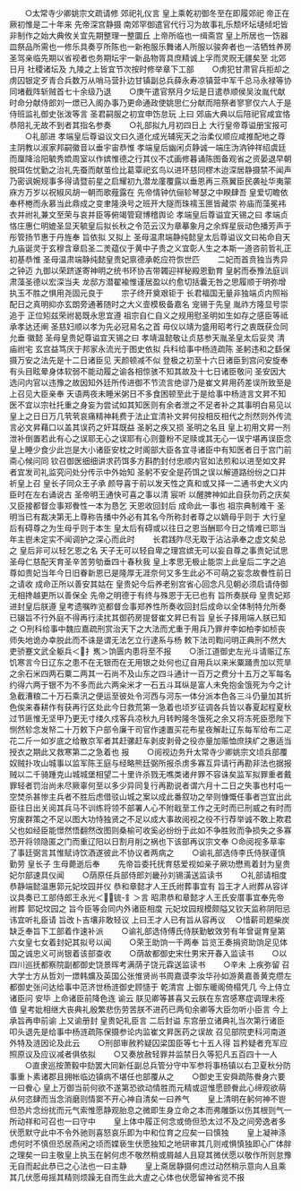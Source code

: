 <!-- { "loadSidebar": true } -->
　　○太常寺少卿姚宗文疏请修  郊祀礼仪言  皇上乘乾初御冬至在即履郊祀  帝正在厥初惟是二十年来  先帝深宫静摄  南郊罕御遣官代行习为故事礼乐颓坏坛壝倾圯皆非制作之始大典攸关宜先期整理一整圜丘  上帝所临也一缉斋宫  皇上所居也一饬器皿祭品所需也一修乐具奏亨所陈也一新袍服乐舞诸人所服以骏奔者也一洁牺甡养房  圣驾亲临先期以省视者也务期坛宇一新品物胥具庶精诚上孚而灵贶无疆矣至  北郊  日月  社稷诸坛及  九陵之上皆宜节次按时修举章下工部
　　○虏犯甘肃官兵拒却之虏囚银定歹青合兵数万从哨马营扑边甘镇副总兵薛永寿凉镇营中军千总马永禄等协同堵截阵斩贼首七十余级乃退
　　○庚午遣官祭月夕坛是日遣恭顺侯吴汝胤代献时命分献侍郎刘一燝已入阁办事乃更命通政使姚思仁分献而陪祭者寥寥仅六人于是侍班监礼御史张泼等言  圣君嗣服之初宜申饬怠玩  上曰  郊庙大典以后陪祀官咸宜恪恭陪礼无故不到者其指名参奏
　　○礼部拟九月初四日上  大行皇帝尊谥册宝报可
　　○礼部进  孝端皇后尊谥议文曰久道化成光辅宪天之治柔仪顺应咸推配地之尊主阴教以淑家邦嗣徽音以垂宇宙恭惟  孝端皇后幽闲贞静诚一端庄沩汭钟祥绍虞廷而厘降洽阳毓秀嫓周室以作嫔惟德之行其仪不忒画修暮诵陈图备观省之资晏退早朝脱珥佐忧勤之治礼先蚕而献茧俭比葛覃祀玄鸟以进环慈同樛木迨深居静摄禁不闻声乃密讽婉规事多得请暨前星之启耀初九潜龙廑覆露以垂恩再三燕翼臣民袭祉华夷蒙庥方万岁以祝椒风胡一朝而歌薤露在  先帝情钟伉俪轸琴瑟之中睽肆吾  皇爱切瞻依奉杯棬而永慕当此鼎成之变聿隆涣号之班开大隧而珠襦玉匣皆藏崇  祢庙而藻冕袆衣并祔礼兼文至荣与哀并臣等俯竭管窥博稽舆论  孝端皇后尊谥宜天锡之曰  孝端贞恪庄惠仁明媲圣显天毓皇后拟长秋之令范云汉为章摹象月之余辉星辰动色播芳声于彤管扬节惠于丹旌奉  旨依拟  又拟上  圣母温肃端静纯懿皇太后尊谥议文曰祐命自天  九庙诞灵于玄穆含章启圣二羙蕴仪于黄中子贵之义宜彰人生之本斯一道咨前哲礼正初基恭惟  圣母温肃端静纯懿皇贵妃禀德承乾应符恢世匹
　　二妃而首贲独当秀异之钟迈  九御以荣跻遂寄神明之统书环协吉带韣迎祥秘殿恩勤育  皇躬而泰豫法庭训肃藻圣德以宏深当夫  龙邸方潜翟褕惟谨居盈以约愈切括囊无咎之思履顺于明弥增执玉不胜之惧用尧固元良于
　　宗子终开奠艰钜于  长君福国无量非独端贞内照裕配日之真明抑亦玄朗旁通著随时之大义壸模极备嘉名  宠锡于先皇  胤祚方隆显号崇追于  正位矧兹荣祔曷既永思宜遵  祖宗自仁自义之规用慰圣明如生如存之感臣等祗承孝达还阐  圣慈妇顺以孝为先必冠易名之首  毋仪以靖为盛用昭考行之衷既获佥同允垂  徽懿  圣母皇贵妃尊谥宜天锡之曰  孝靖温懿敬让贞慈参天胤圣皇太后妥灵  清庙祔宅  玄宫益笃庆于邦家永流光于图史依拟  兵科给事中杨涟疏陈  圣躬违和之繇保摄万安之法先是十二日诸臣见  天颜顿减不似  登极之初至十六日诸臣到宫问安旋奉有头目眩晕身体软弱不能动履之谕各相惊骇不知其故及十七日诸臣敬问  圣安因大选问内官以违豫之故因知外廷所传进御不节流言绝谬乃是崔文昇用药差误所致至是  上召见大臣亲奉  天语两夜未睡米粥日不多食困顿至此于是给事中杨涟言文昇不知医不宜以宗社托重之身妄为尝试如其知医则有余者泄之不足者补之其事明白易见以  皇上之日日万几茕茕哀痛精神耗费于法止宜清补文昇何投相反相代之剂然则外传流言必文昇藉口以盖其误药之奸耳既益  圣躬之疾又损  圣明之名且  皇上初用文昇一剂泄补倒置若此有心之误耶无心之误耶有心则虀粉不足赎或其无心一误宁堪再误臣念  皇上睡少食少此岂是大小诸臣安枕之时阁部大臣各宜寻诸臣中有知医者日于宫门前斋心候问同  钦召御医细细讲求药饵多方斟酌封付忠顺内官如法煎和以进至如文昇者宜发司礼监究问处分传示中外始知  圣躬不安全是药饵之误以解道路纷纷之口并祈皇上召  皇长子同众王子承  颜导喜于前以发天性之真和或又择一二通书史大义内臣时在左右诵说古  圣帝明王通快可喜之事以清  宸听  以醒脾神如此自获勿药之庆矣又臣接都督佥事郑餋性一本为恳乞  天恩收回封后  成命此一事也  祖宗典制难干  圣明当已有裁决第无上尊称告播中外必有其名今所称封者尊之以嫡母乎则于  大行皇后有碍尊之为生母乎则于本生  皇太后有碍或以往日之恩当酬耶今日之情难已耶当年主鬯未定实不闻调护之深心而此时
　　长君践阼尽无取于沾沾承奉之虚文矣总之  皇后非可以轻乞恩之名  天子无可以轻自卑之理宫嫔无可以妄自尊之事贵妃试思  圣母仁慈配天育圣辛苦劳劬垂四十春秋我  皇上孝思无极止能崇上此皇后二字之追尊如贵妃当年今日旧眷新恩已是隆厚无涯奈何又多生此必不可萌之妄念故餋性前日之请收  成命正所以善安其姑在  皇贵妃今后养老别宫省心回念凡见朝必须启请侍御无相搀越更所以善保全  先帝之明德于有终与殊恩于无已也有  旨所奏朕母  皇贵妃郑进封皇后朕遵  皇考遗嘱昨览都督佥事郑养性所奏收回封后成命以全体制特允所奏已辍旨不行外庭不得再行渎扰其御药房提督崔文昇已有旨  皇长子择用端人朕已知之
○刑科给事中魏应嘉疏刑赏治天下之大法而尤重于用兵乃罪弁李如柏李如桢丧师失地诡办幸脱此而不诛是谓无法乞立行逮系与杨  敕下法司鞫问明正典刑不然大吏骄蹇文武全躯兵＜扌嶲＞饷匮内患将至不报
　　○浙江道御史左光斗请赈辽东饥寒言今日辽东之患不在无银而在无用银之处何也辽自用兵以来米粟踊贵加以荒旱之余石米四两石粟二两其一石尚不及山东之四斗通计一百万之费分十五万之军每名约得六两于银不为不多而此六两籴米才一石五斗耳纵是富人未免抱金饿死为今之计急截漕粮二十万石乘汛之便运至彼处令河西与河东一体分派本色各三斗仍量加其折色俟来春耕作有获再行区处此今日救荒第一急着也顷岁征调各兵皆以春夏起程夏秋过节匪惟无坚甲乃更无寸缕久戍客兵凉秋九月转盻隆冬饿死之余又将冻死臣愿陛下恻然轸念发帑二十万敕下户部令廉干司官作速置买花布星夜解赴辽东每军给布二疋花二斤一如岁底之给散京军者其赶骡赶车剥皮剥骨之役亦量加赈恤庶挟纩之惠适当授衣之期此又救寒第二之急着也  报
　　○阅视边务升太常寺少卿姚宗文顷兵部覆奴贼扑攻山城事以监军陈王庭与经略熊廷弼所报杀虏多寡互异请行再勘非法也据报贼以二千骑踵克山城城堡相望二十里许杀戮无噍类诸弁罪不容诛矣监军拟罪重者戴罪轻者罚治尚未尽厥辜何至以多少异同复行再勘说者谓六月十二日之失事也村屯一空焚杀甚惨主兵者不胜后虑借驳山城之案以成此番叙功之举则慷慨任事者岂宜出此臣往日出关阅其兵马不训练将领不部署人心不附戢至工作之无时而已刑威之有时而穷废群策之不足以图大功恃独贤之不足以成大事故阅视之役不行荐举诚不敢上欺君父也如经臣能憬然悟翻然改图则桑榆可收奚必纷纷于此如不争胜败而争损失之多寡恐开将领隐匿之门而重辽阳以日割月削之祸也下该部再议宗文奉
○命阅视多草率了事廷弼言其惟赋诗饮酒遂彼此不协议者两病之
　　○谕礼部选侍李氏侍朕谨慎勤劳  皇长子  生母薨逝后奉
　　先帝旨委托抚育慈爱视如亲子厥功懋焉着封为皇贵妃尔部速具仪闻
　　○荫原任兵部侍郎刘畿孙刘锡潢送监读书
　　○礼部请相度  恭静端懿温惠郭元妃坟园并仪  恭和章懿才人王氏祔葬事宜有  旨王才人祔葬从容详议具奏已工部侍郎王永光＜锍-釒＞言  昭肃恭和章懿才人王氏安厝事宜奉先帝祔葬  郭妃坟园之  旨今臣等会同内外诸臣相度  元妃坟园规模颇隘又钦天监称阴阳忌讳宜听礼臣请  旨改卜吉壤非敢轻议  上曰王才人已有旨从容再议
　○惜薪司题柴炭缺乏奉旨下工部着作速补派
　　○谕礼部选侍傅氏侍朕勤敏效劳有年曾诞育皇第六女皇七女着封妃其拟号以闻
　　○荣王助饷一千两奉  旨览王奏捐资助饷足见体国之诚忠义可尚银着该部查收
　　○荫故都御史宋仕男宋开春入监读书
　　○以四川巡抚都察院副都御史饶景晖考满荫子饶元霖送监读书
　　○辛未  上疾弥留  召大学士方从哲刘一燝韩爌及英国公张惟贤尚书周嘉谟李汝华孙如游黄嘉善黄克缵左都御史张问达给事中范济世杨涟御史顾慥于  乾清宫  上御东暖阁倚榻凭几  今上侍立诸臣问  安毕  上命诸臣前降色连  谕云  朕见卿等甚喜又云朕在东宫感寒症调理未痊值  皇考妣相继大丧典礼殷繁悲伤劳苦朕不进药已两旬余卿等大臣勿听小臣言  今上承旨再申前谕  上又谕册封  皇贵妃礼臣言  二后封谥  东宫册立诸典礼当次第行诸臣叩头退先是给事中杨涟疏陈保摄参论内监崔文昇医药之误故  召见部院吏科河南道外特及涟因论及此云
　　○刑部审赦矜疑囚梁国臣等七十五人得  旨矜疑者充军应照原议及应议减者俱依拟
　　○又奏放赦轻罪并监禁日久等犯凡五百四十一人
　　○直隶巡按萧毅中劾罢大同新任副总兵管分守中军参将事杨镇以右卫夏秋分防事重卜素诸郡且拥帐临边镇病不堪任也部覆从之
　　○御史王安舜疏陈餋身六要一曰餋心  皇上万御当前何欲不遂第恐欲动情胜而元精或逗惟愿颐餋此心缔观欲萌从何恣肆而当念消磨则情窦不开心神自清矣一曰养气
　　皇上清明在躬何神不鬯但恐片念纷扰而元气索惟愿静观胎息之微即生身立命之本而弗雕斲以伤其根则气一所动祥和可召也一曰守中
　　皇上体中履正何念或倚但恐太过不及之间旁逸者多伏愿默守此中不令外驰则喜怒哀乐即为中和位育之应矣一曰慎独
　　皇上凝神涤虑何时不慎但恐居燕闲之顷而媟亵生伏愿独知之地研审其几则戒惧慎独即心广体胖之理矣一曰主敬皇上执玉在躬何虑不敬然稍或屑越人且窥其微伏愿以敬作所则怠豫无自而起此恭已之心法也一曰主静
　　皇上斋居静摄何虑过动然稍示意向人且乘其几伏愿毋摇其精则烦躁无自而生此大虗之心体也伏愿留神省览不报
